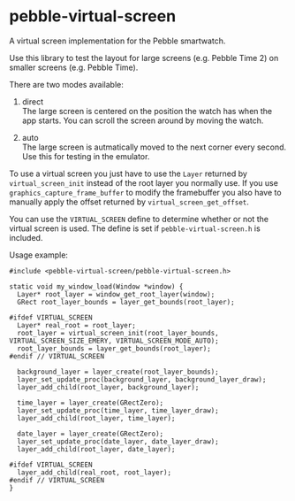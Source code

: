 # pebble-virtual-screen
A virtual screen implementation for the Pebble smartwatch.

Use this library to test the layout for large screens (e.g. Pebble Time 2) on smaller screens (e.g. Pebble Time).

There are two modes available:

1) direct<br>
The large screen is centered on the position the watch has when the app starts. You can scroll the screen around by moving the watch.

2) auto<br>
The large screen is autmatically moved to the next corner every second. Use this for testing in the emulator.

To use a virtual screen you just have to use the `Layer` returned by `virtual_screen_init` instead of the root layer you normally use.
If you use `graphics_capture_frame_buffer` to modify the framebuffer you also have to manually apply the offset returned by `virtual_screen_get_offset`.

You can use the `VIRTUAL_SCREEN` define to determine whether or not the virtual screen is used. The define is set if `pebble-virtual-screen.h` is included.

Usage example:

    #include <pebble-virtual-screen/pebble-virtual-screen.h>

    static void my_window_load(Window *window) {
      Layer* root_layer = window_get_root_layer(window);
      GRect root_layer_bounds = layer_get_bounds(root_layer);

    #ifdef VIRTUAL_SCREEN
      Layer* real_root = root_layer;
      root_layer = virtual_screen_init(root_layer_bounds, VIRTUAL_SCREEN_SIZE_EMERY, VIRTUAL_SCREEN_MODE_AUTO);
      root_layer_bounds = layer_get_bounds(root_layer);
    #endif // VIRTUAL_SCREEN

      background_layer = layer_create(root_layer_bounds);
      layer_set_update_proc(background_layer, background_layer_draw);
      layer_add_child(root_layer, background_layer);
      
      time_layer = layer_create(GRectZero);
      layer_set_update_proc(time_layer, time_layer_draw);
      layer_add_child(root_layer, time_layer);

      date_layer = layer_create(GRectZero);
      layer_set_update_proc(date_layer, date_layer_draw);
      layer_add_child(root_layer, date_layer);

    #ifdef VIRTUAL_SCREEN
      layer_add_child(real_root, root_layer);
    #endif // VIRTUAL_SCREEN
    }
